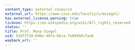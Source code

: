 ```yaml
---
content_type: external-resource
external_url: https://www.csus.edu/faculty/s/msiegel/
has_external_license_warning: true
license: https://en.wikipedia.org/wiki/All_rights_reserved
status: ''
title: Prof. Mona Siegel
uid: 53d72f10-696e-407a-bbca-feb9450cfaa8
wayback_url: ''
---
```

